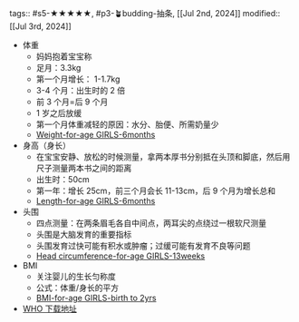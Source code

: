 tags:: #s5-★★★★★, #p3-🪴budding-抽条, [[Jul 2nd, 2024]]
modified:: [[Jul 3rd, 2024]]

- 体重
	- 妈妈抱着宝宝称
	- 足月：3.3kg
	- 第一个月增长： 1-1.7kg
	- 3-4 个月：出生时的 2 倍
	- 前 3 个月=后 9 个月
	- 1 岁之后放缓
	- 第一个月体重减轻的原因：水分、胎便、所需奶量少
	- [Weight-for-age GIRLS-6months](https://cdn.who.int/media/docs/default-source/child-growth/child-growth-standards/indicators/weight-for-age/cht-wfa-girls-p-0-6.pdf?sfvrsn=52e7206c_12)
- 身高（身长）
	- 在宝宝安静、放松的时候测量，拿两本厚书分别抵在头顶和脚底，然后用尺子测量两本书之间的距离
	- 出生时：50cm
	- 第一年：增长 25cm，前三个月会长 11-13cm，后 9 个月为增长总和
	- [Length-for-age GIRLS-6months](https://cdn.who.int/media/docs/default-source/child-growth/child-growth-standards/indicators/length-height-for-age/cht-lfa-girls-p-0-6.pdf?sfvrsn=585c930_10)
- 头围
	- 四点测量：在两条眉毛各自中间点，两耳尖的点绕过一根软尺测量
	- 头围是大脑发育的重要指标
	- 头围发育过快可能有积水或肿瘤；过缓可能有发育不良等问题
	- [Head circumference-for-age GIRLS-13weeks](https://cdn.who.int/media/docs/default-source/child-growth/child-growth-standards/indicators/head-circumference-for-age/cht_hcfa_girls_p_0_13.pdf?sfvrsn=e82e64a0_7)
- BMI
	- 关注婴儿的生长匀称度
	- 公式：体重/身长的平方
	- [BMI-for-age GIRLS-birth to 2yrs](https://cdn.who.int/media/docs/default-source/child-growth/child-growth-standards/indicators/body-mass-index-for-age/cht-bfa-girls-p-0-2.pdf?sfvrsn=16aa7a98_17)
- [WHO 下载地址](https://www.who.int/tools/child-growth-standards/standards)